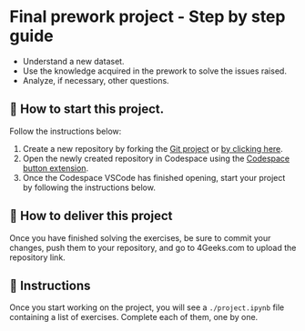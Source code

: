 <!--hide-->
# Final prework project - Step by step guide
<!--endhide-->

- Understand a new dataset.
- Use the knowledge acquired in the prework to solve the issues raised.
- Analyze, if necessary, other questions.

<instructions>
  
## 🌱 How to start this project.

Follow the instructions below:

1. Create a new repository by forking the [Git project](https://github.com/4GeeksAcademy/data-clean-up-pandas-for-beginners-project) or [by clicking here](https://github.com/4GeeksAcademy/data-clean-up-pandas-for-beginners-project/fork).
2. Open the newly created repository in Codespace using the [Codespace button extension](https://docs.github.com/en/codespaces/developing-in-codespaces/creating-a-codespace-for-a-repository#creating-a-codespace-for-a-repository).
3. Once the Codespace VSCode has finished opening, start your project by following the instructions below.

</instructions>

## 🚛 How to deliver this project

Once you have finished solving the exercises, be sure to commit your changes, push them to your repository, and go to 4Geeks.com to upload the repository link.

## 📝 Instructions

Once you start working on the project, you will see a `./project.ipynb` file containing a list of exercises. Complete each of them, one by one.
